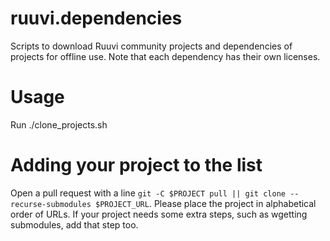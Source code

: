 # ruuvi.dependencies
Scripts to download Ruuvi community projects and dependencies of projects for offline use. Note that each dependency has their own licenses.

# Usage
Run  ./clone_projects.sh

# Adding your project to the list
Open a pull request with a line `git -C $PROJECT pull || git clone --recurse-submodules $PROJECT_URL`.
Please place the project in alphabetical order of URLs.
If your project needs some extra steps, such as wgetting submodules, add that step too.